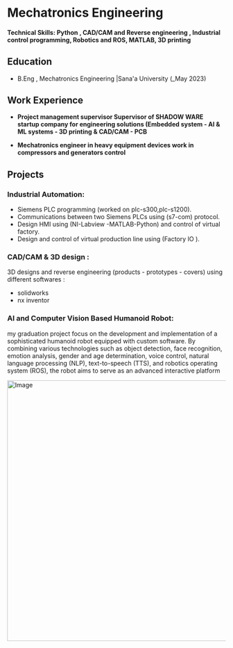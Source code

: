 # Mechatronics Engineering

#### Technical Skills: Python , CAD/CAM and Reverse engineering , Industrial control programming, Robotics and ROS, MATLAB, 3D printing

## Education
- B.Eng , Mechatronics Engineering |Sana'a University  (_May 2023)								       	

## Work Experience
- **Project management supervisor
Supervisor of SHADOW WARE startup company for engineering solutions
(Embedded system - AI & ML systems - 3D printing & CAD/CAM - PCB**

- **Mechatronics engineer in heavy equipment devices
work in compressors and generators control**

## Projects
### Industrial Automation:
- Siemens PLC programming (worked on plc-s300,plc-s1200).
- Communications between two Siemens PLCs using (s7-com) protocol.
- Design HMI using (NI-Labview -MATLAB-Python) and control of virtual
factory.
- Design and control of virtual production line using (Factory IO ).

### CAD/CAM & 3D design :
3D designs and reverse engineering (products - prototypes - covers) using
different softwares :
- solidworks 
- nx inventor

### AI and Computer Vision Based Humanoid Robot:

my graduation project focus on the development and implementation of a sophisticated humanoid robot equipped with custom software. By combining various technologies such as object detection, face recognition, emotion analysis, gender and age determination, voice control, natural language processing (NLP), text-to-speech (TTS), and robotics operating system (ROS), the robot aims to serve as an advanced interactive platform

<img src="![20230829_224314](https://github.com/zyadalshujaa1/Zyad.github.io/assets/91574172/d596c81e-b8da-4ddf-9cdb-7e84206a95e8) "
alt="Image" width= "600"
height="600">


